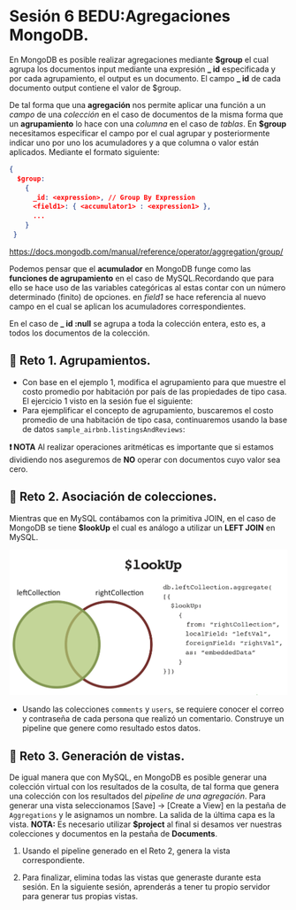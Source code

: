# Sesión 6 BEDU:Agregaciones MongoDB.

En MongoDB es posible realizar agregaciones mediante **$group** el cual agrupa los documentos input mediante una expresión **_ id** especificada y por cada agrupamiento, el output es un documento. El campo **_ id** de cada documento output contiene el valor de $group. 

De tal forma que una **agregación** nos permite aplicar una función a un *campo* de una *colección* en el caso de documentos de la misma forma que un **agrupamiento** lo hace con una *columna* en el caso de *tablas*. En **$group** necesitamos especificar el campo por el cual agrupar y posteriormente indicar uno por uno los acumuladores y a que columna o valor están aplicados. Mediante el formato siguiente:

```json
{
  $group:
    {
      _id: <expression>, // Group By Expression
      <field1>: { <accumulator1> : <expression1> },
      ...
    }
 }
```        
https://docs.mongodb.com/manual/reference/operator/aggregation/group/
        
Podemos pensar que el **acumulador** en MongoDB funge como las **funciones de agrupamiento** en el caso de MySQL.Recordando que para ello se hace uso de las variables categóricas al estas contar con un número determinado (finito) de opciones. en *field1* se hace referencia al nuevo campo en el cual se aplican los acumuladores correspondientes.

En el caso de **_ id :null** se agrupa a toda la colección entera, esto es, a todos los documentos de la colección.


## :pushpin: Reto 1. Agrupamientos. 
- Con base en el ejemplo 1, modifica el agrupamiento para que muestre el costo promedio por habitación por país de las propiedades de tipo casa. El ejercicio 1 visto en la sesión fue el siguiente: 
- Para ejemplificar el concepto de agrupamiento, buscaremos el costo promedio de una habitación de tipo casa, continuaremos usando la base de datos `sample_airbnb.listingsAndReviews`:

**:exclamation: NOTA** Al realizar operaciones aritméticas es importante que si estamos dividiendo nos aseguremos de **NO** operar con documentos cuyo valor sea cero.  

## :pushpin: Reto 2. Asociación de colecciones.
Mientras que en MySQL contábamos con la primitiva JOIN, en el caso de MongoDB se tiene **$lookUp** el cual es análogo a utilizar un **LEFT JOIN** en MySQL.

![imagen](imagenes/lookUp.png)



- Usando las colecciones `comments` y `users`, se requiere conocer el correo y contraseña de cada persona que realizó un comentario. Construye un pipeline que genere como resultado estos datos.

## :pushpin: Reto 3. Generación de vistas.
De igual manera que con MySQL, en MongoDB es posible generar una colección virtual con los resultados de la cosulta, de tal forma que genera una colección con los resultados del *pipeline de una agregación*. Para generar una vista seleccionamos [Save] -> [Create a View] en la pestaña de `Aggregations` y le asignamos un nombre. La salida de la última capa es la vista. **NOTA:** Es necesario utilizar **$project** al final si desamos ver nuestras colecciones y documentos en la pestaña de **Documents**.

1. Usando el pipeline generado en el Reto 2, genera la vista correspondiente.

2. Para finalizar, elimina todas las vistas que generaste durante esta sesión. En la siguiente sesión, aprenderás a tener tu propio servidor para generar tus propias vistas. 
